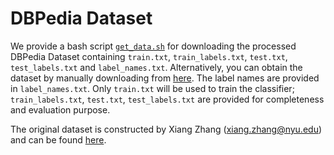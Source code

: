 # DBPedia Dataset

We provide a bash script [```get_data.sh```](get_data.sh) for downloading the processed DBPedia Dataset containing ```train.txt```, ```train_labels.txt```, ```test.txt```, ```test_labels.txt``` and ```label_names.txt```. Alternatively, you can obtain the dataset by manually downloading from [here](https://drive.google.com/file/d/1nCQQAC6XwfnyKtzWlNElMtz4s12kxfe7/view?usp=sharing). The label names are provided in ```label_names.txt```. Only ```train.txt``` will be used to train the classifier; ```train_labels.txt```, ```test.txt```, ```test_labels.txt``` are provided for completeness and evaluation purpose.

The original dataset is constructed by Xiang Zhang (xiang.zhang@nyu.edu) and can be found [here](https://drive.google.com/file/d/0Bz8a_Dbh9QhbQ2Vic1kxMmZZQ1k/view?usp=sharing).
